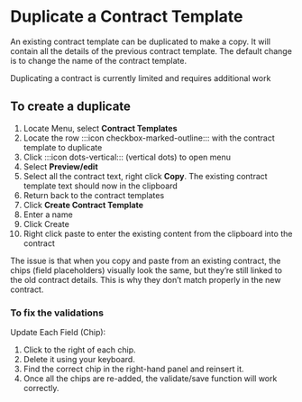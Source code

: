 # Duplicate a Contract Template

An existing contract template can be duplicated to make a copy. It will contain all the details of the previous contract template. The default change is to change the name of the contract template. 

<prompt>

Duplicating a contract is currently limited and requires additional work

</prompt>

<instructions>

## To create a duplicate

1. Locate Menu, select **Contract Templates**
2. Locate the row :::icon checkbox-marked-outline::: with the contract template to duplicate
3. Click :::icon dots-vertical::: (vertical dots) to open menu
4. Select **Preview/edit**
5. Select all the contract text, right click **Copy**. The existing contract template text should now in the clipboard
6. Return back to the contract templates
7. Click **Create Contract Template**
8. Enter a name
9. Click Create
10. Right click paste to enter the existing content from the clipboard into the contract

<prompt>

The issue is that when you copy and paste from an existing contract, the chips (field placeholders) visually look the same, but they’re still linked to the old contract details. This is why they don’t match properly in the new contract.

### To fix the validations

Update Each Field (Chip):

1. Click to the right of each chip.
2. Delete it using your keyboard.
3. Find the correct chip in the right-hand panel and reinsert it.
4. Once all the chips are re-added, the validate/save function will work correctly.

</prompt>

</instructions>
